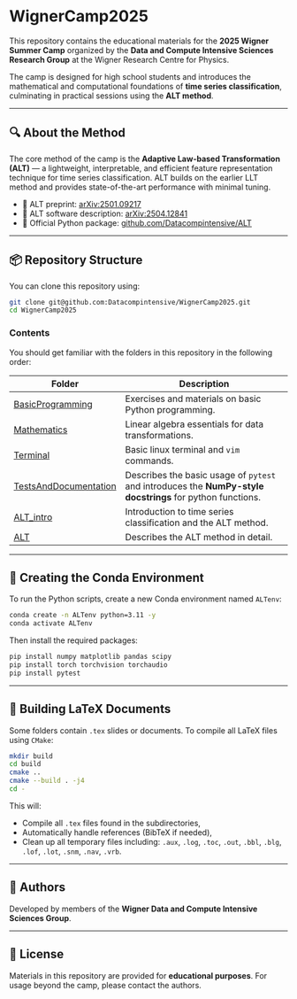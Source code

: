# WignerCamp2025

This repository contains the educational materials for the **2025 Wigner Summer Camp** organized by the **Data and Compute Intensive Sciences Research Group** at the Wigner Research Centre for Physics.

The camp is designed for high school students and introduces the mathematical and computational foundations of **time series classification**, culminating in practical sessions using the **ALT method**.

---

## 🔍 About the Method

The core method of the camp is the **Adaptive Law-based Transformation (ALT)** — a lightweight, interpretable, and efficient feature representation technique for time series classification. ALT builds on the earlier LLT method and provides state-of-the-art performance with minimal tuning.

- 📄 ALT preprint: [arXiv:2501.09217](https://arxiv.org/abs/2501.09217)
- 📄 ALT software description: [arXiv:2504.12841](https://arxiv.org/abs/2504.12841)
- 🧠 Official Python package: [github.com/Datacompintensive/ALT](https://github.com/Datacompintensive/ALT)

---

## 📦 Repository Structure

You can clone this repository using:

```bash
git clone git@github.com:Datacompintensive/WignerCamp2025.git
cd WignerCamp2025
```

### Contents

You should get familiar with the folders in this repository in the following order:

| Folder | Description |
|--------|-------------|
| [BasicProgramming](./BasicProgramming) | Exercises and materials on basic Python programming. |
| [Mathematics](./Mathematics) | Linear algebra essentials for data transformations. |
| [Terminal](./Terminal) | Basic linux terminal and `vim` commands. |
| [TestsAndDocumentation](./TestsAndDocumentation) | Describes the basic usage of `pytest` and introduces the **NumPy-style docstrings** for python functions. |
| [ALT_intro](./ALT_intro) | Introduction to time series classification and the ALT method. |
| [ALT](./ALT) | Describes the ALT method in detail. |

---

## 🐍 Creating the Conda Environment

To run the Python scripts, create a new Conda environment named `ALTenv`:

```bash
conda create -n ALTenv python=3.11 -y
conda activate ALTenv
```

Then install the required packages:

```bash
pip install numpy matplotlib pandas scipy
pip install torch torchvision torchaudio
pip install pytest
```

---

## 📄 Building LaTeX Documents

Some folders contain `.tex` slides or documents. To compile all LaTeX files using `CMake`:

```bash
mkdir build
cd build
cmake ..
cmake --build . -j4
cd -
```

This will:

- Compile all `.tex` files found in the subdirectories,
- Automatically handle references (BibTeX if needed),
- Clean up all temporary files including: `.aux`, `.log`, `.toc`, `.out`, `.bbl`, `.blg`, `.lof`, `.lot`, `.snm`, `.nav`, `.vrb`.

---

## 👥 Authors

Developed by members of the **Wigner Data and Compute Intensive Sciences Group**.

---

## 📜 License

Materials in this repository are provided for **educational purposes**. For usage beyond the camp, please contact the authors.